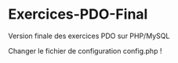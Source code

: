 # Exercices-PDO-Final
Version finale des exercices PDO sur PHP/MySQL

Changer le fichier de configuration config.php !
